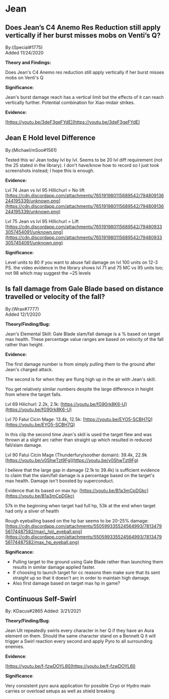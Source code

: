 # Jean

## Does Jean’s C4 Anemo Res Reduction still apply vertically if her burst misses mobs on Venti’s Q?

By:\(Special\#1775\)  
Added 11/24/2020

**Theory and Findings:**

Does Jean's C4 Anemo res reduction still apply vertically if her burst misses mobs on Venti's Q

**Significance:**

Jean's burst damage reach has a vertical limit but the effects of it can reach vertically further. Potential combination for Xiao midair strikes.

**Evidence:**

[https://youtu.be/3deF3geFYdE](https://youtu.be/3deF3geFYdE)

## Jean E Hold level Difference

By:\(Michael/mSoo\#1561\)

Tested this w/ Jean today lvl by lvl. Seems to be 20 lvl diff requirement \(not the 25 stated in the library\). I don't have/know how to record so I just took screenshots instead; I hope this is enough.

**Evidence:**

Lvl 74 Jean vs lvl 95 Hillichurl = No lift [https://cdn.discordapp.com/attachments/765191980115689542/794809136244195339/unknown.png](https://cdn.discordapp.com/attachments/765191980115689542/794809136244195339/unknown.png)

Lvl 75 Jean vs lvl 95 Hillichurl = Lift [https://cdn.discordapp.com/attachments/765191980115689542/794809333057454091/unknown.png](https://cdn.discordapp.com/attachments/765191980115689542/794809333057454091/unknown.png)

**Significance:**

Level units to 80 if you want to abuse fall damage on lvl 100 units on 12-3 PS. the video evidence in the library shows lvl 71 and 75 MC vs 95 units too; not 98 which may suggest the ~25 levels

## Is fall damage from Gale Blade based on distance travelled or velocity of the fall?

By:\(Wrax\#7777\)  
Added 12/1/2020

**Theory/Finding/Bug:**

Jean's Elemental Skill: Gale Blade slam/fall damage is a % based on target max health. These percentage value ranges are based on velocity of the fall rather than height.

**Evidence:**

The first damage number is from simply pulling them to the ground after Jean's charged attack.

The second is for when they are flung high up in the air with Jean's skill.

You get relatively similar numbers despite the large difference in height from where the target falls.

Lvl 69 Hilichurl: 2.2k, 2.1k: [https://youtu.be/fG90rk8K6-U](https://youtu.be/fG90rk8K6-U)

Lvl 70 Fatui Cicin Mage: 13.4k, 12.5k: [https://youtu.be/EYO5-SCBH7Q](https://youtu.be/EYO5-SCBH7Q)

In this clip the second time Jean's skill is used the target flew and was thrown at a slight arc rather than straight up which resulted in reduced fall/slam damage.

Lvl 90 Fatui Cicin Mage \(Thunderfury/soother domain\): 39.4k, 22.9k [https://youtu.be/v0ShwTzt9Fg](https://youtu.be/v0ShwTzt9Fg)

I believe that the large gap in damage \(2.1k to 39.4k\) is sufficient evidence to claim that the slam/fall damage is a percentage based on the target's max health. Damage isn't boosted by superconduct.

Evidence that its based on max hp: [https://youtu.be/B1a3mCpDGkc](https://youtu.be/B1a3mCpDGkc)

57k in the beginning when target had full hp, 53k at the end when target had only a sliver of health

Rough eyeballing based on the hp bar seems to be 20-25% damage: [https://cdn.discordapp.com/attachments/550599335524564993/781347956174487582/max\_hp\_eyeball.png](https://cdn.discordapp.com/attachments/550599335524564993/781347956174487582/max_hp_eyeball.png)

**Significance:**

* Pulling target to the ground using Gale Blade rather than launching them results in similar damage applied faster.
* If choosing to launch target for cc reasons then make sure that its sent straight up so that it doesn't arc in order to maintain high damage.
* Also first damage based on target max hp in game?

## Continuous Self-Swirl

By: KDacus\#2865 Added: 3/21/2021

**Theory/Finding/Bug**:

Jean Ult repeatedly swirls every character in her Q if they have an Aura element on them. Should the same character stand on a Bennett Q it will trigger a Swirl reaction every second and apply Pyro to all surrounding enemies.

**Evidence**:

[https://youtu.be/f-fzwDOYL6I](https://youtu.be/f-fzwDOYL6I)

**Significance**:

Very consistent pyro aura application for possible Cryo or Hydro main carries or overload setups as well as shield breaking

